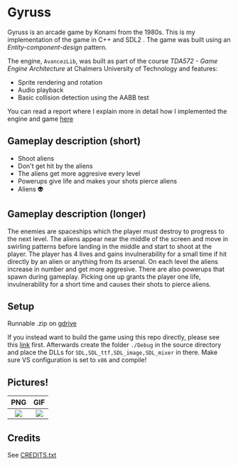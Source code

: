 # Gyruss
Gyruss is an arcade game by Konami from the 1980s. This is my implementation of the game in C++ and SDL2 . The game was built using an _Entity-component-design_ pattern.

The engine, `AvancezLib`, was built as part of the course _TDA572 - Game Engine Architecture_ at Chalmers University of Technology and features:

* Sprite rendering and rotation
* Audio playback
* Basic collision detection using the AABB test

You can read a report where I explain more in detail how I implemented the engine and game [here](https://www.overleaf.com/read/dpkcwzbxrjnj)

## Gameplay description (short)
* Shoot aliens 
* Don't get hit by the aliens
* The aliens get more aggresive every level
* Powerups give life and makes your shots pierce aliens
* Aliens 👽

## Gameplay description (longer)
The enemies are spaceships which the player must destroy to progress to the next level. The aliens appear near the middle of the screen and move in swirling patterns before landing in the middle and start to shoot at the player. The player has 4 lives and gains invulnerability for a small time if hit directly by an alien or anything from its arsenal. On each level the aliens increase in number and get more aggresive. There are also powerups that spawn during gameplay. Picking one up grants the player one life, invulnerability for a short time and causes their shots to pierce aliens.

## Setup
Runnable .zip on [gdrive](https://drive.google.com/open?id=1VLEKw-lZ-Q14GqypU09ddqyNVLIMZehg)

If you instead want to build the game using this repo directly, please see this [link](https://www.wikihow.com/Set-Up-SDL-with-Visual-Studio) first. Afterwards create the folder `./Debug` in the source directory and place the DLLs for `SDL,SDL_ttf,SDL_image,SDL_mixer` in there. Make sure VS configuration is set to `x86` and compile!

## Pictures!
PNG             |  GIF
:-------------------------:|:-------------------------:
<img src="https://github.com/hjelmw/TDA572.Gyruss/blob/master/img/Gyruss_development.PNG">   |  <img src="https://github.com/hjelmw/TDA572.Gyruss/blob/master/img/Gyruss%20-%20Gameplay.gif">


## Credits
See [CREDITS.txt](https://github.com/hjelmw/TDA572.Gyruss/blob/master/CREDITS.txt)
